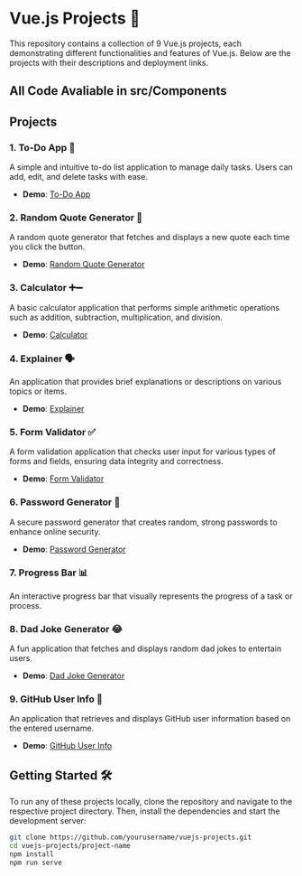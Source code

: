# Vue.js Projects 🚀


This repository contains a collection of 9 Vue.js projects, each demonstrating different functionalities and features of Vue.js. Below are the projects with their descriptions and deployment links.

 ## All Code Avaliable in src/Components

## Projects
 
### 1. To-Do App 📝
A simple and intuitive to-do list application to manage daily tasks. Users can add, edit, and delete tasks with ease.
- **Demo**: [To-Do App](https://your-deployment-link.com/todo-app)


### 2. Random Quote Generator 📜
A random quote generator that fetches and displays a new quote each time you click the button.
- **Demo**: [Random Quote Generator](https://your-deployment-link.com/random-quote-generator)


### 3. Calculator ➕➖
A basic calculator application that performs simple arithmetic operations such as addition, subtraction, multiplication, and division.
- **Demo**: [Calculator](https://your-deployment-link.com/calculator)


### 4. Explainer 🗣️
An application that provides brief explanations or descriptions on various topics or items.
- **Demo**: [Explainer](https://your-deployment-link.com/explainer)


### 5. Form Validator ✅
A form validation application that checks user input for various types of forms and fields, ensuring data integrity and correctness.
- **Demo**: [Form Validator](https://your-deployment-link.com/form-validator)


### 6. Password Generator 🔐
A secure password generator that creates random, strong passwords to enhance online security.
- **Demo**: [Password Generator](https://your-deployment-link.com/password-generator)


### 7. Progress Bar 📊
An interactive progress bar that visually represents the progress of a task or process.


### 8. Dad Joke Generator 😂
A fun application that fetches and displays random dad jokes to entertain users.
- **Demo**: [Dad Joke Generator](https://your-deployment-link.com/dad-joke-generator)


### 9. GitHub User Info 👤
An application that retrieves and displays GitHub user information based on the entered username.
- **Demo**: [GitHub User Info](https://your-deployment-link.com/github-user-info)


## Getting Started 🛠️

To run any of these projects locally, clone the repository and navigate to the respective project directory. Then, install the dependencies and start the development server:

```bash
git clone https://github.com/yourusername/vuejs-projects.git
cd vuejs-projects/project-name
npm install
npm run serve

